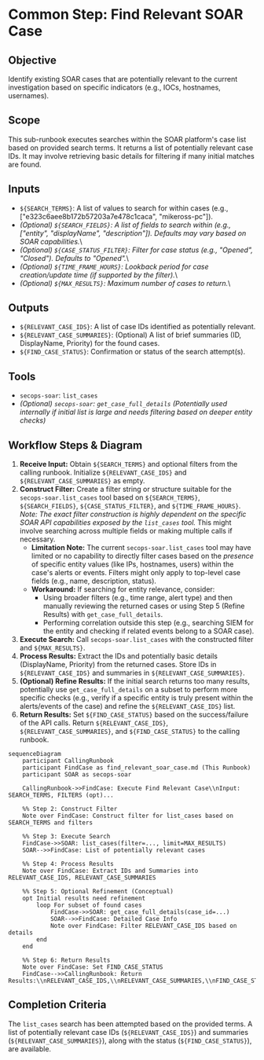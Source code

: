 # Common Step: Find Relevant SOAR Case

## Objective

Identify existing SOAR cases that are potentially relevant to the current investigation based on specific indicators (e.g., IOCs, hostnames, usernames).

## Scope

This sub-runbook executes searches within the SOAR platform's case list based on provided search terms. It returns a list of potentially relevant case IDs. It may involve retrieving basic details for filtering if many initial matches are found.

## Inputs

*   `${SEARCH_TERMS}`: A list of values to search for within cases (e.g., ["e323c6aee8b172b57203a7e478c1caca", "mikeross-pc"]).
*   *(Optional) `${SEARCH_FIELDS}`: A list of fields to search within (e.g., ["entity", "displayName", "description"]). Defaults may vary based on SOAR capabilities.*\
*   *(Optional) `${CASE_STATUS_FILTER}`: Filter for case status (e.g., "Opened", "Closed"). Defaults to "Opened".*\
*   *(Optional) `${TIME_FRAME_HOURS}`: Lookback period for case creation/update time (if supported by the filter).*\
*   *(Optional) `${MAX_RESULTS}`: Maximum number of cases to return.*\

## Outputs

*   `${RELEVANT_CASE_IDS}`: A list of case IDs identified as potentially relevant.
*   `${RELEVANT_CASE_SUMMARIES}`: (Optional) A list of brief summaries (ID, DisplayName, Priority) for the found cases.
*   `${FIND_CASE_STATUS}`: Confirmation or status of the search attempt(s).

## Tools

*   `secops-soar`: `list_cases`
*   *(Optional) `secops-soar`: `get_case_full_details` (Potentially used internally if initial list is large and needs filtering based on deeper entity checks)*

## Workflow Steps & Diagram

1.  **Receive Input:** Obtain `${SEARCH_TERMS}` and optional filters from the calling runbook. Initialize `${RELEVANT_CASE_IDS}` and `${RELEVANT_CASE_SUMMARIES}` as empty.
2.  **Construct Filter:** Create a filter string or structure suitable for the `secops-soar.list_cases` tool based on `${SEARCH_TERMS}`, `${SEARCH_FIELDS}`, `${CASE_STATUS_FILTER}`, and `${TIME_FRAME_HOURS}`. *Note: The exact filter construction is highly dependent on the specific SOAR API capabilities exposed by the `list_cases` tool.* This might involve searching across multiple fields or making multiple calls if necessary.
    *   **Limitation Note:** The current `secops-soar.list_cases` tool may have limited or no capability to directly filter cases based on the *presence* of specific entity values (like IPs, hostnames, users) within the case's alerts or events. Filters might only apply to top-level case fields (e.g., name, description, status).
    *   **Workaround:** If searching for entity relevance, consider:
        *   Using broader filters (e.g., time range, alert type) and then manually reviewing the returned cases or using Step 5 (Refine Results) with `get_case_full_details`.
        *   Performing correlation outside this step (e.g., searching SIEM for the entity and checking if related events belong to a SOAR case).
3.  **Execute Search:** Call `secops-soar.list_cases` with the constructed filter and `${MAX_RESULTS}`.
4.  **Process Results:** Extract the IDs and potentially basic details (DisplayName, Priority) from the returned cases. Store IDs in `${RELEVANT_CASE_IDS}` and summaries in `${RELEVANT_CASE_SUMMARIES}`.
5.  **(Optional) Refine Results:** If the initial search returns too many results, potentially use `get_case_full_details` on a subset to perform more specific checks (e.g., verify if a specific entity is truly present within the alerts/events of the case) and refine the `${RELEVANT_CASE_IDS}` list.
6.  **Return Results:** Set `${FIND_CASE_STATUS}` based on the success/failure of the API calls. Return `${RELEVANT_CASE_IDS}`, `${RELEVANT_CASE_SUMMARIES}`, and `${FIND_CASE_STATUS}` to the calling runbook.

```{mermaid}
sequenceDiagram
    participant CallingRunbook
    participant FindCase as find_relevant_soar_case.md (This Runbook)
    participant SOAR as secops-soar

    CallingRunbook->>FindCase: Execute Find Relevant Case\\nInput: SEARCH_TERMS, FILTERS (opt)...

    %% Step 2: Construct Filter
    Note over FindCase: Construct filter for list_cases based on SEARCH_TERMS and filters

    %% Step 3: Execute Search
    FindCase->>SOAR: list_cases(filter=..., limit=MAX_RESULTS)
    SOAR-->>FindCase: List of potentially relevant cases

    %% Step 4: Process Results
    Note over FindCase: Extract IDs and Summaries into RELEVANT_CASE_IDS, RELEVANT_CASE_SUMMARIES

    %% Step 5: Optional Refinement (Conceptual)
    opt Initial results need refinement
        loop For subset of found cases
            FindCase->>SOAR: get_case_full_details(case_id=...)
            SOAR-->>FindCase: Detailed Case Info
            Note over FindCase: Filter RELEVANT_CASE_IDS based on details
        end
    end

    %% Step 6: Return Results
    Note over FindCase: Set FIND_CASE_STATUS
    FindCase-->>CallingRunbook: Return Results:\\nRELEVANT_CASE_IDS,\\nRELEVANT_CASE_SUMMARIES,\\nFIND_CASE_STATUS

```

## Completion Criteria

The `list_cases` search has been attempted based on the provided terms. A list of potentially relevant case IDs (`${RELEVANT_CASE_IDS}`) and summaries (`${RELEVANT_CASE_SUMMARIES}`), along with the status (`${FIND_CASE_STATUS}`), are available.
